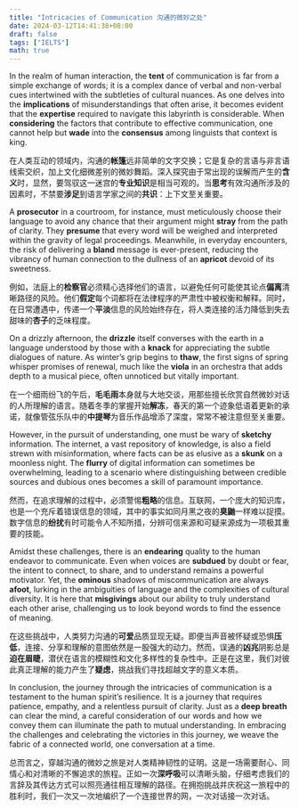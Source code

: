 ```yaml
---
title: "Intricacies of Communication 沟通的微妙之处"
date: 2024-03-12T14:41:38+08:00
draft: false
tags: ["IELTS"]
math: true
---
```


In the realm of human interaction, the **tent** of communication is far from a simple exchange of words; it is a complex dance of verbal and non-verbal cues intertwined with the subtleties of cultural nuances. As one delves into the **implications** of misunderstandings that often arise, it becomes evident that the **expertise** required to navigate this labyrinth is considerable. When **considering** the factors that contribute to effective communication, one cannot help but **wade** into the **consensus** among linguists that context is king.

在人类互动的领域内，沟通的**帐篷**远非简单的文字交换；它是复杂的言语与非言语线索交织，加上文化细微差别的微妙舞蹈。深入探究由于常出现的误解而产生的**含义**时，显然，要驾驭这一迷宫的**专业知识**是相当可观的。当**思考**有效沟通所涉及的因素时，不禁要**涉足**到语言学家之间的**共识**：上下文至关重要。

A **prosecutor** in a courtroom, for instance, must meticulously choose their language to avoid any chance that their argument might **stray** from the path of clarity. They **presume** that every word will be weighed and interpreted within the gravity of legal proceedings. Meanwhile, in everyday encounters, the risk of delivering a **bland** message is ever-present, reducing the vibrancy of human connection to the dullness of an **apricot** devoid of its sweetness.

例如，法庭上的**检察官**必须精心选择他们的语言，以避免任何可能使其论点**偏离**清晰路径的风险。他们**假定**每个词都将在法律程序的严肃性中被权衡和解释。同时，在日常遭遇中，传递一个**平淡**信息的风险始终存在，将人类连接的活力降低到失去甜味的**杏子**的乏味程度。

On a drizzly afternoon, the **drizzle** itself converses with the earth in a language understood by those with a **knack** for appreciating the subtle dialogues of nature. As winter’s grip begins to **thaw**, the first signs of spring whisper promises of renewal, much like the **viola** in an orchestra that adds depth to a musical piece, often unnoticed but vitally important.

在一个细雨纷飞的午后，**毛毛雨**本身就与大地交谈，用那些擅长欣赏自然微妙对话的人所理解的语言。随着冬季的掌握开始**解冻**，春天的第一个迹象低语着更新的承诺，就像管弦乐队中的**中提琴**为音乐作品增添了深度，常常不被注意但至关重要。

However, in the pursuit of understanding, one must be wary of **sketchy** information. The internet, a vast repository of knowledge, is also a field strewn with misinformation, where facts can be as elusive as a **skunk** on a moonless night. The **flurry** of digital information can sometimes be overwhelming, leading to a scenario where distinguishing between credible sources and dubious ones becomes a skill of paramount importance.

然而，在追求理解的过程中，必须警惕**粗略**的信息。互联网，一个庞大的知识库，也是一个充斥着错误信息的领域，其中的事实如同月黑之夜的**臭鼬**一样难以捉摸。数字信息的**纷扰**有时可能令人不知所措，分辨可信来源和可疑来源成为一项极其重要的技能。

Amidst these challenges, there is an **endearing** quality to the human endeavor to communicate. Even when voices are **subdued** by doubt or fear, the intent to connect, to share, and to understand remains a powerful motivator. Yet, the **ominous** shadows of miscommunication are always **afoot**, lurking in the ambiguities of language and the complexities of cultural diversity. It is here that **misgivings** about our ability to truly understand each other arise, challenging us to look beyond words to find the essence of meaning.

在这些挑战中，人类努力沟通的**可爱**品质显现无疑。即便当声音被怀疑或恐惧**压低**，连接、分享和理解的意图依然是一股强大的动力。然而，误通的**凶兆**阴影总是**迫在眉睫**，潜伏在语言的模糊性和文化多样性的复杂性中。正是在这里，我们对彼此真正理解的能力产生了**疑虑**，挑战我们寻找超越文字的意义本质。

In conclusion, the journey through the intricacies of communication is a testament to the human spirit’s resilience. It is a journey that requires patience, empathy, and a relentless pursuit of clarity. Just as a **deep breath** can clear the mind, a careful consideration of our words and how we convey them can illuminate the path to mutual understanding. In embracing the challenges and celebrating the victories in this journey, we weave the fabric of a connected world, one conversation at a time.

总而言之，穿越沟通的微妙之旅是对人类精神韧性的证明。这是一场需要耐心、同情心和对清晰的不懈追求的旅程。正如一次**深呼吸**可以清晰头脑，仔细考虑我们的言辞及其传达方式可以照亮通往相互理解的路径。在拥抱挑战并庆祝这一旅程中的胜利时，我们一次又一次地编织了一个连接世界的网，一次对话接一次对话。
